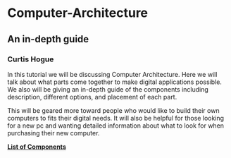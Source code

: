 # Computer-Architecture
## An in-depth guide

### Curtis Hogue

In this tutorial we will be discussing Computer Architecture. Here we will talk about what parts come together to make digital applications possible. We also will be giving an in-depth guide of the components including description, different options, and placement of each part.


This will be geared more toward people who would like to build their own computers to fits their digital needs. It will also be helpful for those looking for a new pc and wanting detailed information about what to look for when purchasing their new computer.


[**List of Components**](listofcomponents)
